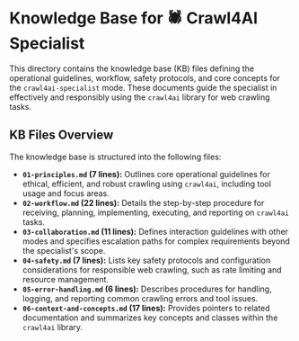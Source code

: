 # Knowledge Base for 🕷️ Crawl4AI Specialist

This directory contains the knowledge base (KB) files defining the operational guidelines, workflow, safety protocols, and core concepts for the `crawl4ai-specialist` mode. These documents guide the specialist in effectively and responsibly using the `crawl4ai` library for web crawling tasks.

## KB Files Overview

The knowledge base is structured into the following files:

*   **`01-principles.md` (7 lines):** Outlines core operational guidelines for ethical, efficient, and robust crawling using `crawl4ai`, including tool usage and focus areas.
*   **`02-workflow.md` (22 lines):** Details the step-by-step procedure for receiving, planning, implementing, executing, and reporting on `crawl4ai` tasks.
*   **`03-collaboration.md` (11 lines):** Defines interaction guidelines with other modes and specifies escalation paths for complex requirements beyond the specialist's scope.
*   **`04-safety.md` (7 lines):** Lists key safety protocols and configuration considerations for responsible web crawling, such as rate limiting and resource management.
*   **`05-error-handling.md` (6 lines):** Describes procedures for handling, logging, and reporting common crawling errors and tool issues.
*   **`06-context-and-concepts.md` (17 lines):** Provides pointers to related documentation and summarizes key concepts and classes within the `crawl4ai` library.